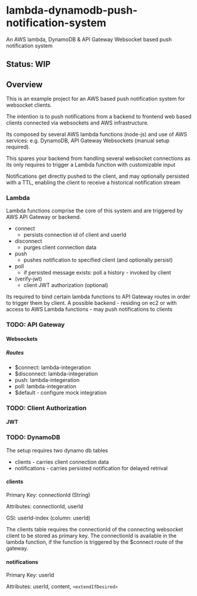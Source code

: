 # lambda-dynamodb-push-notification-system
An AWS lambda, DynamoDB & API Gateway Websocket based push notification system

## Status: WIP

## Overview
This is an example project for an AWS based push notification system for websocket clients.

The intention is to push notifications from a backend to frontend web based clients connected via websockets and AWS infrastructure.

Its composed by several AWS lambda functions (node-js) and use of AWS services: e.g. DynamoDB, API Gateway Websockets (manual setup required).

This spares your backend from handling several websocket connections as its only requires to trigger a Lambda function with customizable input

Notifications get directly pushed to the client, and may optionally persisted with a TTL, enabling the client to receive a historical notification stream

### Lambda
Lambda functions comprise the core of this system and are triggered by AWS API Gateway or backend.
 
* connect
  * persists connection id of client and userId
* disconnect
  * purges client connection data
* push
  * pushes notification to specified client (and optionally persist) 
* poll
  * if persisted message exists: poll a history - invoked by client
* (verify-jwt)
  * client JWT authorization (optional)
  
Its required to bind certain lambda functions to API Gateway routes in order to trigger them by client.
A possible backend - residing on ec2 or with access to AWS Lambda functions - may push notifications to clients    

### TODO: API Gateway 
 #### Websockets
 ##### Routes
 * $connect: lambda-integeration
 * $disconnect: lambda-integeration
 * push: lambda-integeration
 * poll: lambda-integeration
 * $default - configure mock integration 

### TODO: Client Authorization
 #### JWT 
 
### TODO: DynamoDB
The setup requires two dynamo db tables
 * clients - carries client connection data
 * notifications - carries persisted notification for delayed retrival

#### clients
Primary Key: connectionId (String)

Attributes: connectionId, userId 

GSI: userId-index (column: userId)

The clients table requires the connectionId of the connecting websocket client to be stored as primary key.
The connectionId is available in the lambda function, if the function is triggered by the $connect route of the gateway.

#### notifications
Primary Key: userId

Attributes: userId, content, ```<extendIfDesired>```
 